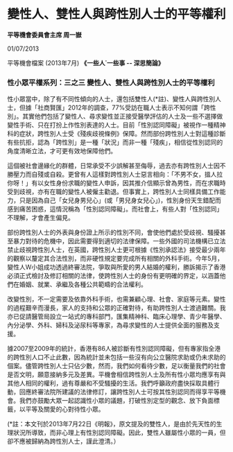 # 變性人、雙性人與跨性別人士的平等權利

**平等機會委員會主席 周一嶽**

01/07/2013

平等機會檔案 (2013年7月) **《一些人˙一些事 -- 深思簡論》**

### 性小眾平權系列：三之三 變性人、雙性人與跨性別人士的平等權利

性小眾當中，除了有不同性傾向的人士，還包括雙性人(\*註)、變性人與跨性別人士，但據「社商賢匯」2012年的調查，77%受訪在職人士表示不知何謂「跨性別」。其實他們包括了變性人、尋求變性並正接受醫學評估的人士及一些不選擇做變性手術、只在打扮上作性別表達的人士。目前「性別認同障礙」被視作一種精神科的症狀，跨性別人士受《殘疾歧視條例》保障。然而部份跨性別人士對這種診斷有些抗拒，認為「跨性別」是一種「狀況」而非一種「殘疾」，相信從性別認同的角度清晰立法，才可更有效地保障他們。

這個被社會邊緣化的群體，日常承受不少誤解甚至侮辱，過去亦有跨性別人士因不勝壓力而自殘或自殺。更曾有人這樣對跨性別人士惡言相向：「不男不女，搵人拉你呀！」有以女性身份求職的變性人申訴，因其推介信顯示曾為男性，而在求職時受到歧視，亦有在職的變性人被僱主勸退。但事實上，跨性別人士同樣具備工作能力，只是因為自己「女兒身男兒心」(或「男兒身女兒心」)，性別身份天生錯配而感到痛苦困惑，這情況稱為「性別認同障礙」。而社會上，有些人對「性別認同」不理解，才會產生偏見。

部份跨性別人士的外表與身份證上所示的性別不同，會使他們處於受歧視、騷擾甚至暴力對待的危機中，因此需要得到適切的法律保障。一些外國的司法機構已立法禁止歧視跨性別人士，在英國，跨性別人士更可根據《性別承認法》接受最少兩年的觀察以釐定其合法性別，而非硬性規定要完成所有相關的外科手術。今年5月，變性人W小姐成功透過終審法院，爭取與所愛的男人結婚的權利，勝訴揭示了香港必須正式檢討及修訂相關的法律，使跨性別人士的身份有更明確的界定，以涵蓋他們在婚姻、就業、承繼及各種公共範疇的合法權利。

改變性別，不一定需要及依靠外科手術，也需兼顧心理、社會、家庭等元素。變性的過程艱辛而漫長，家人的支持和公眾的正確對待，有助跨性別人士渡過難關。我亦已促請醫管局設立一站式的專科部門，匯集精神科、臨床心理學、青少年醫學、內分泌學、外科、婦科及泌尿科等專家，為尋求變性的人士提供全面的服務及支援。

據2007至2009年的統計，香港有86人被診斷有性別認同障礙，但有專家指全港的跨性別人口不止此數，因為統計並未包括一些沒有向公立醫院求助或仍未求助的個案。儘管跨性別人士只佔少數，然而，我們如何看待少數，足以衡量我們的社會是否文明，願意接納多元及差異。平機會相信跨性別人士及所有性小眾均應享有與其他人相同的權利，過有尊嚴和不受騷擾的生活。我們呼籲政府盡快採取具體行動，回應終審法院所建議的法律修訂，讓跨性別人士可按其性別認同而得享平等機會。我們亦鼓勵大眾一起認識性小眾的議題，打破性別定型的觀念、放下負面標籤，以平等及關愛的心對待性小眾。

(\*註：本文刊於2013年7月22日《明報》，原文提及的雙性人，是由於先天性的生理狀況所導致，而非心理上有性別認同障礙。因此，雙性人雖屬性小眾的一員，但卻不應被歸納為跨性別人士，謹此澄清。）
